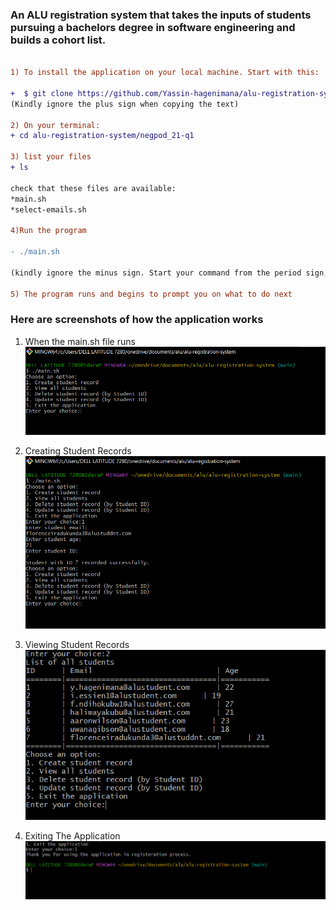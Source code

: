 ### An ALU registration system that takes the inputs of students pursuing a bachelors degree in software engineering and builds a cohort list.
``` diff

1) To install the application on your local machine. Start with this:

+  $ git clone https://github.com/Yassin-hagenimana/alu-registration-system.git
(Kindly ignore the plus sign when copying the text)

2) On your terminal:
+ cd alu-registration-system/negpod_21-q1

3) list your files 
+ ls

check that these files are available:
*main.sh
*select-emails.sh

4)Run the program

- ./main.sh

(kindly ignore the minus sign. Start your command from the period sign, followed by a backslash)

5) The program runs and begins to prompt you on what to do next

```
### Here are screenshots of how the application works

1. When the main.sh file runs
   ![Start of application](images/start_of_program.png)

2. Creating Student Records
   ![Creation of student records](images/creating_student_record.png)
3. Viewing Student Records
   ![Viewing student records](images/viewing_student_record.png)
4. Exiting The Application
   ![Exiting application](images/exiting_application.png)

